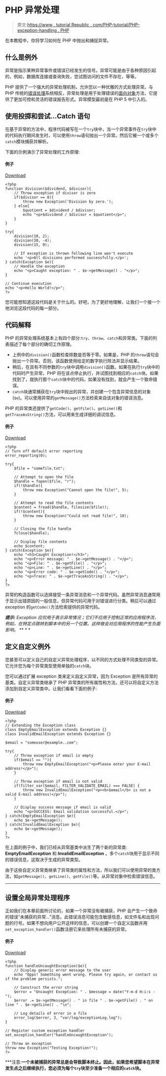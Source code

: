 # PHP 异常处理

> 原文:[https://www . tutorial Republic . com/PHP-tutorial/PHP-exception-handling . PHP](https://www.tutorialrepublic.com/php-tutorial/php-exception-handling.php)

在本教程中，你将学习如何在 PHP 中抛出和捕捉异常。

## 什么是例外

异常是指示某种异常事件或错误已经发生的信号。异常可能是由于各种原因引起的，例如，数据库连接或查询失败，您试图访问的文件不存在，等等。

PHP 提供了一个强大的异常处理机制，允许您以一种优雅的方式处理异常。与 PHP 传统的[错误处理](php-error-handling.php)系统相反，异常处理是用于处理错误的[面向对象](php-classes-and-objects.php)方法，它提供了更加可控和灵活的错误报告形式。异常模型最初是在 PHP 5 中引入的。

## 使用投掷和尝试...Catch 语句

在基于异常的方法中，程序代码被写在一个`try`块中，当一个异常事件在`try`块中的代码执行期间发生时，可以使用`throw`语句抛出一个异常。然后它被一个或多个`catch`模块捕获并解析。

下面的示例演示了异常处理的工作原理:

#### 例子

[Download](../examples/bin/download-source.php?topic=php&file=throw-catch-exceptions "Download Source Code")

```
<?php
function division($dividend, $divisor){
    // Throw exception if divisor is zero
    if($divisor == 0){
        throw new Exception('Division by zero.');
    } else{
        $quotient = $dividend / $divisor;
        echo "<p>$dividend / $divisor = $quotient</p>";
    }
}

try{
    division(10, 2);
    division(30, -4);
    division(15, 0);

    // If exception is thrown following line won't execute
    echo '<p>All divisions performed successfully.</p>';
} catch(Exception $e){
    // Handle the exception
    echo "<p>Caught exception: " . $e->getMessage() . "</p>";
}

// Continue execution
echo "<p>Hello World!</p>";
?>
```

您可能想知道这段代码是关于什么的。好吧，为了更好地理解，让我们一个接一个地浏览这段代码的每一部分。

## 代码解释

PHP 的异常处理系统基本上有四个部分:`try`、`throw`、`catch`和异常类。下面的列表描述了每个部分的确切工作原理。

*   上例中的`division()`函数检查除数是否等于零。如果是，PHP 的`throw`语句会抛出一个异常。否则，该函数使用给定的数字执行除法并显示结果。
*   稍后，在具有不同参数的`try`块中调用`division()`函数。如果在执行`try`块中的代码时产生异常，PHP 将在该点停止执行，并试图找到相应的`catch`块。如果找到了，就执行那个`catch`块中的代码，如果没有找到，就会产生一个致命错误。
*   `catch`块通常捕获在`try`块中抛出的异常，并创建一个包含异常信息的对象(`$e`)。可以使用异常的`getMessage()`方法检索来自该对象的错误消息。

PHP 的异常类还提供了`getCode()`、`getFile()`、`getLine()`和`getTraceAsString()`方法，可以用来生成详细的调试信息。

#### 例子

[Download](../examples/bin/download-source.php?topic=php&file=exception-class-methods "Download Source Code")

```
<?php
// Turn off default error reporting
error_reporting(0);

try{
    $file = "somefile.txt";

    // Attempt to open the file
    $handle = fopen($file, "r");
    if(!$handle){
        throw new Exception("Cannot open the file!", 5);
    }

    // Attempt to read the file contents
    $content = fread($handle, filesize($file));
    if(!$content){
        throw new Exception("Could not read file!", 10);
    }

    // Closing the file handle
    fclose($handle);

    // Display file contents
    echo $content;
} catch(Exception $e){
    echo "<h3>Caught Exception!</h3>";
    echo "<p>Error message: " . $e->getMessage() . "</p>";    
    echo "<p>File: " . $e->getFile() . "</p>";
    echo "<p>Line: " . $e->getLine() . "</p>";
    echo "<p>Error code: " . $e->getCode() . "</p>";
    echo "<p>Trace: " . $e->getTraceAsString() . "</p>";
}
?>
```

异常的构造函数可以选择接受一条异常消息和一个异常代码。虽然异常消息通常用于显示出错原因的一般信息，但异常代码可用于对错误进行分类。稍后可以通过 exception 的`getCode()`方法检索提供的异常代码。

 ***提示:** Exception 应仅用于表示异常情况；它们不应用于控制正常的应用程序流，例如，在特定点跳转到脚本中的另一个位置。这样做会对应用程序的性能产生负面影响。*  ** * *

## 定义自定义例外

您甚至可以定义自己的自定义异常处理程序，以不同的方式处理不同类型的异常。它允许您为每个异常类型使用单独的`catch`块。

您可以通过扩展 exception 类来定义自定义异常，因为 Exception 是所有异常的基类。自定义异常类继承了 PHP 异常类的所有属性和方法。还可以将自定义方法添加到自定义异常类中。让我们看看下面的例子:

#### 例子

[Download](../examples/bin/download-source.php?topic=php&file=using-custom-exceptions "Download Source Code")

```
<?php
// Extending the Exception class
class EmptyEmailException extends Exception {}
class InvalidEmailException extends Exception {}

$email = "someuser@example..com";

try{
    // Throw exception if email is empty
    if($email == ""){
        throw new EmptyEmailException("<p>Please enter your E-mail address!</p>");
    }

    // Throw exception if email is not valid
    if(filter_var($email, FILTER_VALIDATE_EMAIL) === FALSE) {           
        throw new InvalidEmailException("<p><b>$email</b> is not a valid E-mail address!</p>");
    }

    // Display success message if email is valid
    echo "<p>SUCCESS: Email validation successful.</p>";
} catch(EmptyEmailException $e){
    echo $e->getMessage();
} catch(InvalidEmailException $e){
    echo $e->getMessage();
}
?>
```

在上面的例子中，我们已经从异常基类中派生了两个新的异常类: **EmptyEmailException** 和 **InvalidEmailException** 。多个`catch`块用于显示不同的错误信息，这取决于生成的异常类型。

由于这些自定义异常类继承了异常类的属性和方法，所以我们可以使用异常的类方法，如`getMessage()`、`getLine()`、`getFile()`等。从异常对象中检索错误信息。

* * *

## 设置全局异常处理程序

正如我们在本章前面所讨论的，如果一个异常没有被捕获，PHP 会产生一个致命的错误“未捕获的异常…”消息。此错误消息可能包含敏感信息，如文件名和出现问题的行号。如果不想向用户公开这样的信息，可以创建一个自定义函数并用`set_exception_handler()`函数注册它来处理所有未捕获的异常。

#### 例子

[Download](../examples/bin/download-source.php?topic=php&file=set-a-default-exception-handler "Download Source Code")

```
<?php
function handleUncaughtException($e){
    // Display generic error message to the user
    echo "Opps! Something went wrong. Please try again, or contact us if the problem persists.";

    // Construct the error string
    $error = "Uncaught Exception: " . $message = date("Y-m-d H:i:s - ");
    $error .= $e->getMessage() . " in file " . $e->getFile() . " on line " . $e->getLine() . "\n";

    // Log details of error in a file
    error_log($error, 3, "var/log/exceptionLog.log");
}

// Register custom exception handler
set_exception_handler("handleUncaughtException");

// Throw an exception
throw new Exception("Testing Exception!");
?>
```

 ***注意:**一个未被捕获的异常总是会导致脚本终止。因此，如果您希望脚本在异常发生点之后继续执行，您必须为每个`try`块至少准备一个相应的`catch`块。**